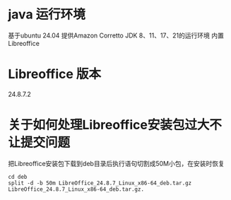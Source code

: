 # java 运行环境 
基于ubuntu 24.04 提供Amazon Corretto JDK 8、11、17、21的运行环境 内置Libreoffice

# Libreoffice 版本
24.8.7.2

# 关于如何处理Libreoffice安装包过大不让提交问题
把Libreoffice安装包下载到deb目录后执行语句切割成50M小包，在安装时恢复
```shell
cd deb
split -d -b 50m LibreOffice_24.8.7_Linux_x86-64_deb.tar.gz LibreOffice_24.8.7_Linux_x86-64_deb.tar.gz.
```
